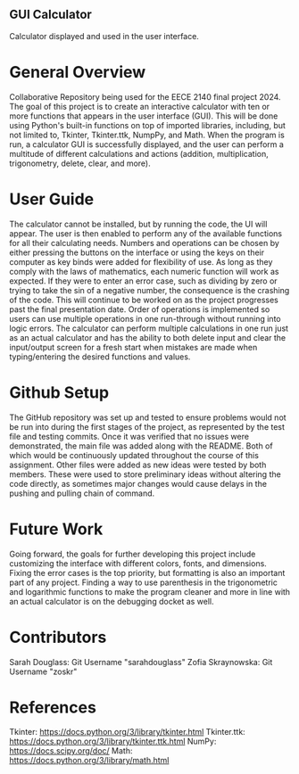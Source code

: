 ## GUI Calculator
Calculator displayed and used in the user interface.

# General Overview
Collaborative Repository being used for the EECE 2140 final project 2024. The goal of this project is to create an interactive calculator with ten or more functions that appears in the user interface (GUI). This will be done using Python's built-in functions on top of imported libraries, including, but not limited to, Tkinter, Tkinter.ttk, NumpPy, and Math. When the program is run, a calculator GUI is successfully displayed, and the user can perform a multitude of different calculations and actions (addition, multiplication, trigonometry, delete, clear, and more).
# User Guide
The calculator cannot be installed, but by running the code, the UI will appear. The user is then enabled to perform any of the available functions for all their calculating needs. Numbers and operations can be chosen by either pressing the buttons on the interface or using the keys on their computer as key binds were added for flexibility of use. As long as they comply with the laws of mathematics, each numeric function will work as expected. If they were to enter an error case, such as dividing by zero or trying to take the sin of a negative number, the consequence is the crashing of the code. This will continue to be worked on as the project progresses past the final presentation date. Order of operations is implemented so users can use multiple operations in one run-through without running into logic errors. The calculator can perform multiple calculations in one run just as an actual calculator and has the ability to both delete input and clear the input/output screen for a fresh start when mistakes are made when typing/entering the desired functions and values.
# Github Setup
The GitHub repository was set up and tested to ensure problems would not be run into during the first stages of the project, as represented by the test file and testing commits. Once it was verified that no issues were demonstrated, the main file was added along with the README. Both of which would be continuously updated throughout the course of this assignment. Other files were added as new ideas were tested by both members. These were used to store preliminary ideas without altering the code directly, as sometimes major changes would cause delays in the pushing and pulling chain of command.
# Future Work
Going forward, the goals for further developing this project include customizing the interface with different colors, fonts, and dimensions. Fixing the error cases is the top priority, but formatting is also an important part of any project. Finding a way to use parenthesis in the trigonometric and logarithmic functions to make the program cleaner and more in line with an actual calculator is on the debugging docket as well.
# Contributors
Sarah Douglass: Git Username "sarahdouglass"
Zofia Skraynowska: Git Username "zoskr"
# References
Tkinter: https://docs.python.org/3/library/tkinter.html
Tkinter.ttk: https://docs.python.org/3/library/tkinter.ttk.html
NumPy: https://docs.scipy.org/doc/
Math: https://docs.python.org/3/library/math.html
